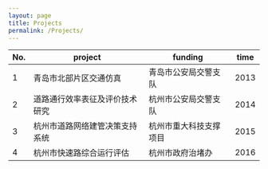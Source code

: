 ```yaml
---
layout: page
title: Projects
permalink: /Projects/
---
```

No.| project | funding | time
---|----|------|----
1 | 青岛市北部片区交通仿真&nbsp;&nbsp;   | 青岛市公安局交警支队&nbsp;&nbsp;  | 2013
2 | 道路通行效率表征及评价技术研究&nbsp;&nbsp;  | 杭州市公安局交警支队&nbsp;&nbsp;  | 2014
3 | 杭州市道路网络建管决策支持系统&nbsp;&nbsp;    | 杭州市重大科技支撑项目&nbsp;&nbsp;  | 2015
4 | 杭州市快速路综合运行评估&nbsp;&nbsp;     | 杭州市政府治堵办&nbsp;&nbsp;|2016




